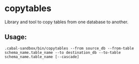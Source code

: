 copytables
==========

Library and tool to copy tables from one database to another.

Usage:
-----

    .cabal-sandbox/bin/copytables --from source_db --from-table schema_name.table_name --to destination_db --to-table schema_name.table_name [--cascade]
